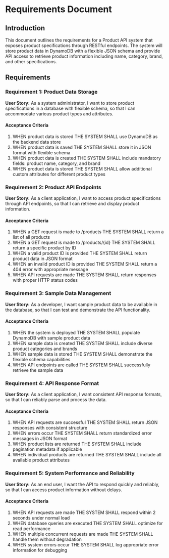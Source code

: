 # Requirements Document

## Introduction

This document outlines the requirements for a Product API system that exposes product specifications through RESTful endpoints. The system will store product data in DynamoDB with a flexible JSON schema and provide API access to retrieve product information including name, category, brand, and other specifications.

## Requirements

### Requirement 1: Product Data Storage
**User Story:** As a system administrator, I want to store product specifications in a database with flexible schema, so that I can accommodate various product types and attributes.

#### Acceptance Criteria
1. WHEN product data is stored THE SYSTEM SHALL use DynamoDB as the backend data store
2. WHEN product data is saved THE SYSTEM SHALL store it in JSON format with flexible schema
3. WHEN product data is created THE SYSTEM SHALL include mandatory fields: product name, category, and brand
4. WHEN product data is stored THE SYSTEM SHALL allow additional custom attributes for different product types

### Requirement 2: Product API Endpoints
**User Story:** As a client application, I want to access product specifications through API endpoints, so that I can retrieve and display product information.

#### Acceptance Criteria
1. WHEN a GET request is made to /products THE SYSTEM SHALL return a list of all products
2. WHEN a GET request is made to /products/{id} THE SYSTEM SHALL return a specific product by ID
3. WHEN a valid product ID is provided THE SYSTEM SHALL return product data in JSON format
4. WHEN an invalid product ID is provided THE SYSTEM SHALL return a 404 error with appropriate message
5. WHEN API requests are made THE SYSTEM SHALL return responses with proper HTTP status codes

### Requirement 3: Sample Data Management
**User Story:** As a developer, I want sample product data to be available in the database, so that I can test and demonstrate the API functionality.

#### Acceptance Criteria
1. WHEN the system is deployed THE SYSTEM SHALL populate DynamoDB with sample product data
2. WHEN sample data is created THE SYSTEM SHALL include diverse product categories and brands
3. WHEN sample data is stored THE SYSTEM SHALL demonstrate the flexible schema capabilities
4. WHEN API endpoints are called THE SYSTEM SHALL successfully retrieve the sample data

### Requirement 4: API Response Format
**User Story:** As a client application, I want consistent API response formats, so that I can reliably parse and process the data.

#### Acceptance Criteria
1. WHEN API requests are successful THE SYSTEM SHALL return JSON responses with consistent structure
2. WHEN errors occur THE SYSTEM SHALL return standardized error messages in JSON format
3. WHEN product lists are returned THE SYSTEM SHALL include pagination metadata if applicable
4. WHEN individual products are returned THE SYSTEM SHALL include all available product attributes

### Requirement 5: System Performance and Reliability
**User Story:** As an end user, I want the API to respond quickly and reliably, so that I can access product information without delays.

#### Acceptance Criteria
1. WHEN API requests are made THE SYSTEM SHALL respond within 2 seconds under normal load
2. WHEN database queries are executed THE SYSTEM SHALL optimize for read performance
3. WHEN multiple concurrent requests are made THE SYSTEM SHALL handle them without degradation
4. WHEN system errors occur THE SYSTEM SHALL log appropriate error information for debugging
